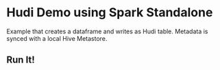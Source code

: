 # Hudi Demo using Spark Standalone

Example that creates a dataframe and writes as Hudi table. Metadata is synced with a 
local Hive Metastore.

## Run It!
